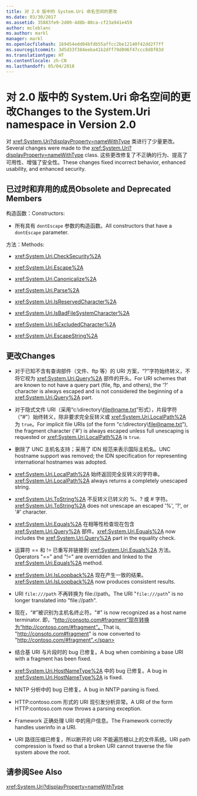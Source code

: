 ```yaml
---
title: 对 2.0 版中的 System.Uri 命名空间的更改
ms.date: 03/30/2017
ms.assetid: 35883fe9-2d09-4d8b-80ca-cf23a941e459
author: mcleblanc
ms.author: markl
manager: markl
ms.openlocfilehash: 169454edd04bfdb55affcc2be12140f42dd2f7ff
ms.sourcegitcommit: 3d5d33f384eeba41b2dff79d096f47ccc8d8f03d
ms.translationtype: HT
ms.contentlocale: zh-CN
ms.lasthandoff: 05/04/2018
---
```

# <a name="changes-to-the-systemuri-namespace-in-version-20"></a><span data-ttu-id="0ca38-102">对 2.0 版中的 System.Uri 命名空间的更改</span><span class="sxs-lookup"><span data-stu-id="0ca38-102">Changes to the System.Uri namespace in Version 2.0</span></span>
<span data-ttu-id="0ca38-103">对 <xref:System.Uri?displayProperty=nameWithType> 类进行了少量更改。</span><span class="sxs-lookup"><span data-stu-id="0ca38-103">Several changes were made to the <xref:System.Uri?displayProperty=nameWithType> class.</span></span> <span data-ttu-id="0ca38-104">这些更改修复了不正确的行为、提高了可用性、增强了安全性。</span><span class="sxs-lookup"><span data-stu-id="0ca38-104">These changes fixed incorrect behavior, enhanced usability, and enhanced security.</span></span>  
  
## <a name="obsolete-and-deprecated-members"></a><span data-ttu-id="0ca38-105">已过时和弃用的成员</span><span class="sxs-lookup"><span data-stu-id="0ca38-105">Obsolete and Deprecated Members</span></span>  
 <span data-ttu-id="0ca38-106">构造函数：</span><span class="sxs-lookup"><span data-stu-id="0ca38-106">Constructors:</span></span>  
  
-   <span data-ttu-id="0ca38-107">所有具有 `dontEscape` 参数的构造函数。</span><span class="sxs-lookup"><span data-stu-id="0ca38-107">All constructors that have a `dontEscape` parameter.</span></span>  
  
 <span data-ttu-id="0ca38-108">方法：</span><span class="sxs-lookup"><span data-stu-id="0ca38-108">Methods:</span></span>  
  
-   <xref:System.Uri.CheckSecurity%2A>  
  
-   <xref:System.Uri.Escape%2A>  
  
-   <xref:System.Uri.Canonicalize%2A>  
  
-   <xref:System.Uri.Parse%2A>  
  
-   <xref:System.Uri.IsReservedCharacter%2A>  
  
-   <xref:System.Uri.IsBadFileSystemCharacter%2A>  
  
-   <xref:System.Uri.IsExcludedCharacter%2A>  
  
-   <xref:System.Uri.EscapeString%2A>  
  
## <a name="changes"></a><span data-ttu-id="0ca38-109">更改</span><span class="sxs-lookup"><span data-stu-id="0ca38-109">Changes</span></span>  
  
-   <span data-ttu-id="0ca38-110">对于已知不含有查询部件（文件、ftp 等）的 URI 方案，“?”字符始终转义，不将它视为 <xref:System.Uri.Query%2A> 部件的开头。</span><span class="sxs-lookup"><span data-stu-id="0ca38-110">For URI schemes that are known to not have a query part (file, ftp, and others), the '?' character is always escaped and is not considered the beginning of a <xref:System.Uri.Query%2A> part.</span></span>  
  
-   <span data-ttu-id="0ca38-111">对于隐式文件 URI（采用“c:\directory\file@name.txt”形式），片段字符（“#”）始终转义，除非要求完全反转义或 <xref:System.Uri.LocalPath%2A> 为 `true`。</span><span class="sxs-lookup"><span data-stu-id="0ca38-111">For implicit file URIs (of the form "c:\directory\file@name.txt"), the fragment character ('#') is always escaped unless full unescaping is requested or <xref:System.Uri.LocalPath%2A> is `true`.</span></span>  
  
-   <span data-ttu-id="0ca38-112">删除了 UNC 主机名支持；采用了 IDN 规范来表示国际主机名。</span><span class="sxs-lookup"><span data-stu-id="0ca38-112">UNC hostname support was removed; the IDN specification for representing international hostnames was adopted.</span></span>  
  
-   <span data-ttu-id="0ca38-113"><xref:System.Uri.LocalPath%2A> 始终返回完全反转义的字符串。</span><span class="sxs-lookup"><span data-stu-id="0ca38-113"><xref:System.Uri.LocalPath%2A> always returns a completely unescaped string.</span></span>  
  
-   <span data-ttu-id="0ca38-114"><xref:System.Uri.ToString%2A> 不反转义已转义的 %、? 或 # 字符。</span><span class="sxs-lookup"><span data-stu-id="0ca38-114"><xref:System.Uri.ToString%2A> does not unescape an escaped '%', '?', or '#' character.</span></span>  
  
-   <span data-ttu-id="0ca38-115"><xref:System.Uri.Equals%2A> 在相等性检查现在包含 <xref:System.Uri.Query%2A> 部件。</span><span class="sxs-lookup"><span data-stu-id="0ca38-115"><xref:System.Uri.Equals%2A> now includes the <xref:System.Uri.Query%2A> part in the equality check.</span></span>  
  
-   <span data-ttu-id="0ca38-116">运算符 == 和 != 已重写并链接到 <xref:System.Uri.Equals%2A> 方法。</span><span class="sxs-lookup"><span data-stu-id="0ca38-116">Operators "==" and "!=" are overridden and linked to the <xref:System.Uri.Equals%2A> method.</span></span>  
  
-   <span data-ttu-id="0ca38-117"><xref:System.Uri.IsLoopback%2A> 现在产生一致的结果。</span><span class="sxs-lookup"><span data-stu-id="0ca38-117"><xref:System.Uri.IsLoopback%2A> now produces consistent results.</span></span>  
  
-   <span data-ttu-id="0ca38-118">URI `file:///path` 不再转换为 file://path。</span><span class="sxs-lookup"><span data-stu-id="0ca38-118">The URI "`file:///path`" is no longer translated into "file://path".</span></span>  
  
-   <span data-ttu-id="0ca38-119">现在，“#”被识别为主机名终止符。</span><span class="sxs-lookup"><span data-stu-id="0ca38-119">"#" is now recognized as a host name terminator.</span></span> <span data-ttu-id="0ca38-120">即，“http://consoto.com#fragment”现在转换为“http://contoso.com/#fragment”。</span><span class="sxs-lookup"><span data-stu-id="0ca38-120">That is, "http://consoto.com#fragment" is now converted to "http://contoso.com/#fragment".</span></span>  
  
-   <span data-ttu-id="0ca38-121">结合基 URI 与片段时的 bug 已修复。</span><span class="sxs-lookup"><span data-stu-id="0ca38-121">A bug when combining a base URI with a fragment has been fixed.</span></span>  
  
-   <span data-ttu-id="0ca38-122"><xref:System.Uri.HostNameType%2A> 中的 bug 已修复。</span><span class="sxs-lookup"><span data-stu-id="0ca38-122">A bug in <xref:System.Uri.HostNameType%2A> is fixed.</span></span>  
  
-   <span data-ttu-id="0ca38-123">NNTP 分析中的 bug 已修复。</span><span class="sxs-lookup"><span data-stu-id="0ca38-123">A bug in NNTP parsing is fixed.</span></span>  
  
-   <span data-ttu-id="0ca38-124">HTTP:contoso.com 形式的 URI 现引发分析异常。</span><span class="sxs-lookup"><span data-stu-id="0ca38-124">A URI of the form HTTP:contoso.com now throws a parsing exception.</span></span>  
  
-   <span data-ttu-id="0ca38-125">Framework 正确处理 URI 中的用户信息。</span><span class="sxs-lookup"><span data-stu-id="0ca38-125">The Framework correctly handles userinfo in a URI.</span></span>  
  
-   <span data-ttu-id="0ca38-126">URI 路径压缩已修复，所以断开的 URI 不能遍历根以上的文件系统。</span><span class="sxs-lookup"><span data-stu-id="0ca38-126">URI path compression is fixed so that a broken URI cannot traverse the file system above the root.</span></span>  
  
## <a name="see-also"></a><span data-ttu-id="0ca38-127">请参阅</span><span class="sxs-lookup"><span data-stu-id="0ca38-127">See Also</span></span>  
 <xref:System.Uri?displayProperty=nameWithType>

